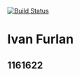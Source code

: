 [![Build Status](https://travis-ci.com/ivanfurlan/Assignment2-TOS.svg?branch=master)](https://travis-ci.com/ivanfurlan/Assignment2-TOS)
# Ivan Furlan
## 1161622
